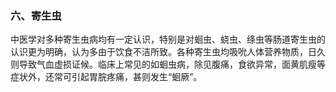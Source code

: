 ### 六、寄生虫

中医学对多种寄生虫病均有一定认识，特别是对蛔虫、蛲虫、绦虫等肠道寄生虫的认识更为明确，认为多由于饮食不洁所致。各种寄生虫均吸吮人体营养物质，日久则导致气血虚损证候。临床上常见的如蛔虫病，除见腹痛，食欲异常，面黄肌瘦等症状外，还常可引起胃脘疼痛，甚则发生“蛔厥”。
